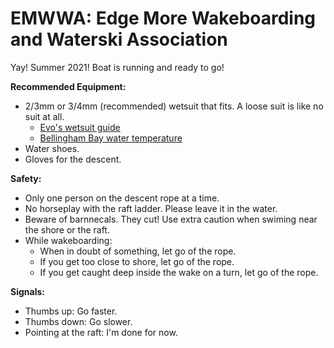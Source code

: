 # EMWWA: Edge More Wakeboarding and Waterski Association

Yay!  Summer 2021!  Boat is running and ready to go!

**Recommended Equipment:**

- 2/3mm or 3/4mm (recommended) wetsuit that fits.  A loose suit is like no suit at all.
    - [Evo's wetsuit guide](https://www.evo.com/guides/wetsuit-thickness-and-temperature-chart)
    - [Bellingham Bay water temperature](https://www.seatemperature.org/north-america/united-states/bellingham.htm)
- Water shoes.
- Gloves for the descent.


**Safety:**

- Only one person on the descent rope at a time.
- No horseplay with the raft ladder.  Please leave it in the water.
- Beware of barnnecals.  They cut!  Use extra caution when swiming near the shore or the raft.
- While wakeboarding:
    - When in doubt of something, let go of the rope.
    - If you get too close to shore, let go of the rope.
    - If you get caught deep inside the wake on a turn, let go of the rope.


**Signals:**

- Thumbs up: Go faster.
- Thumbs down: Go slower.
- Pointing at the raft: I'm done for now.



